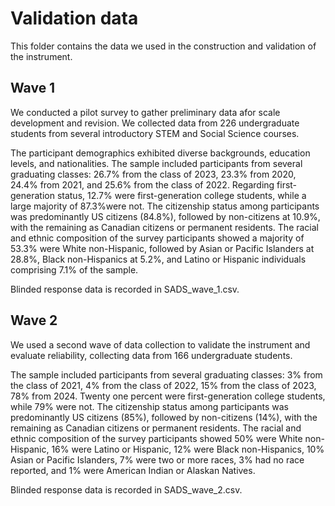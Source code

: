 # Validation data
This folder contains the data we used in the construction and validation of the instrument.  
## Wave 1
We conducted a pilot survey to gather preliminary data afor scale development and revision. We collected data from 226 undergraduate students from several introductory STEM and Social Science courses.

The participant demographics exhibited diverse backgrounds, education levels, and nationalities. The sample included participants from several graduating classes: 26.7% from the class of 2023, 23.3% from 2020, 24.4% from 2021, and 25.6% from the class of 2022. Regarding first-generation status, 12.7% were first-generation college students, while a large majority of 87.3%were not. The citizenship status among participants was predominantly US citizens (84.8%), followed by non-citizens at 10.9%, with the remaining as Canadian citizens or permanent residents. The racial and ethnic composition of the survey participants showed a majority of 53.3% were White non-Hispanic, followed by Asian or Pacific Islanders at 28.8%, Black non-Hispanics at 5.2%, and Latino or Hispanic individuals comprising 7.1% of the sample. 

Blinded response data is recorded in SADS_wave_1.csv.

## Wave 2
We used a second wave of data collection to validate the instrument and evaluate reliability, collecting data from 166 undergraduate students.

The sample included participants from several graduating classes: 3% from the class of 2021, 4% from the class of 2022, 15% from the class of 2023, 78% from 2024. Twenty one percent were first-generation college students, while 79% were not. The citizenship status among participants was predominantly US citizens (85%), followed by non-citizens (14%), with the remaining as Canadian citizens or permanent residents. The racial and ethnic composition of the survey participants showed 50% were White non-Hispanic, 16% were Latino or Hispanic, 12% were Black non-Hispanics, 10% Asian or Pacific Islanders, 7% were two or more races, 3% had no race reported, and 1% were American Indian or Alaskan Natives.

Blinded response data is recorded in SADS_wave_2.csv.
